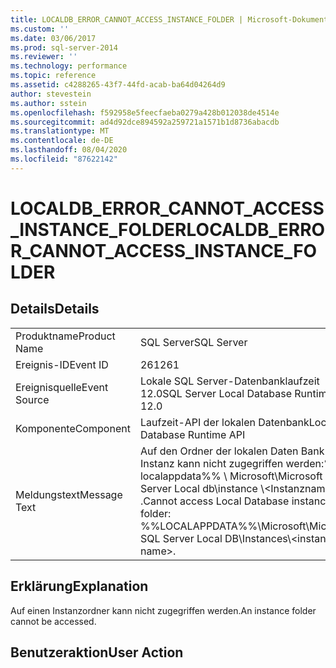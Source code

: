 ```yaml
---
title: LOCALDB_ERROR_CANNOT_ACCESS_INSTANCE_FOLDER | Microsoft-Dokumentation
ms.custom: ''
ms.date: 03/06/2017
ms.prod: sql-server-2014
ms.reviewer: ''
ms.technology: performance
ms.topic: reference
ms.assetid: c4288265-43f7-44fd-acab-ba64d04264d9
author: stevestein
ms.author: sstein
ms.openlocfilehash: f592958e5feecfaeba0279a428b012038de4514e
ms.sourcegitcommit: ad4d92dce894592a259721a1571b1d8736abacdb
ms.translationtype: MT
ms.contentlocale: de-DE
ms.lasthandoff: 08/04/2020
ms.locfileid: "87622142"
---
```

# <a name="localdb_error_cannot_access_instance_folder"></a><span data-ttu-id="3c0da-102">LOCALDB_ERROR_CANNOT_ACCESS_INSTANCE_FOLDER</span><span class="sxs-lookup"><span data-stu-id="3c0da-102">LOCALDB_ERROR_CANNOT_ACCESS_INSTANCE_FOLDER</span></span>
    
## <a name="details"></a><span data-ttu-id="3c0da-103">Details</span><span class="sxs-lookup"><span data-stu-id="3c0da-103">Details</span></span>  
  
|||  
|-|-|  
|<span data-ttu-id="3c0da-104">Produktname</span><span class="sxs-lookup"><span data-stu-id="3c0da-104">Product Name</span></span>|<span data-ttu-id="3c0da-105">SQL Server</span><span class="sxs-lookup"><span data-stu-id="3c0da-105">SQL Server</span></span>|  
|<span data-ttu-id="3c0da-106">Ereignis-ID</span><span class="sxs-lookup"><span data-stu-id="3c0da-106">Event ID</span></span>|<span data-ttu-id="3c0da-107">261</span><span class="sxs-lookup"><span data-stu-id="3c0da-107">261</span></span>|  
|<span data-ttu-id="3c0da-108">Ereignisquelle</span><span class="sxs-lookup"><span data-stu-id="3c0da-108">Event Source</span></span>|<span data-ttu-id="3c0da-109">Lokale SQL Server-Datenbanklaufzeit 12.0</span><span class="sxs-lookup"><span data-stu-id="3c0da-109">SQL Server Local Database Runtime 12.0</span></span>|  
|<span data-ttu-id="3c0da-110">Komponente</span><span class="sxs-lookup"><span data-stu-id="3c0da-110">Component</span></span>|<span data-ttu-id="3c0da-111">Laufzeit-API der lokalen Datenbank</span><span class="sxs-lookup"><span data-stu-id="3c0da-111">Local Database Runtime API</span></span>|  
|<span data-ttu-id="3c0da-112">Meldungstext</span><span class="sxs-lookup"><span data-stu-id="3c0da-112">Message Text</span></span>|<span data-ttu-id="3c0da-113">Auf den Ordner der lokalen Daten Bank Instanz kann nicht zugegriffen werden:%% localappdata%% \ Microsoft\Microsoft SQL Server Local db\instance \\<Instanzname \> .</span><span class="sxs-lookup"><span data-stu-id="3c0da-113">Cannot access Local Database instance folder: %%LOCALAPPDATA%%\Microsoft\Microsoft SQL Server Local DB\Instances\\<instance name\>.</span></span>|  
  
## <a name="explanation"></a><span data-ttu-id="3c0da-114">Erklärung</span><span class="sxs-lookup"><span data-stu-id="3c0da-114">Explanation</span></span>  
 <span data-ttu-id="3c0da-115">Auf einen Instanzordner kann nicht zugegriffen werden.</span><span class="sxs-lookup"><span data-stu-id="3c0da-115">An instance folder cannot be accessed.</span></span>  
  
## <a name="user-action"></a><span data-ttu-id="3c0da-116">Benutzeraktion</span><span class="sxs-lookup"><span data-stu-id="3c0da-116">User Action</span></span>  
  
